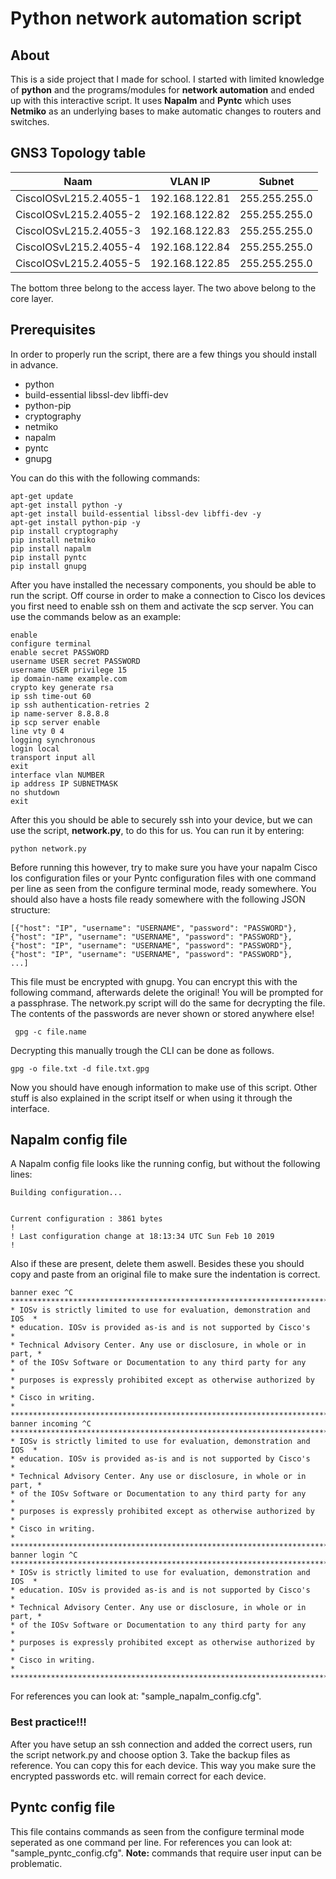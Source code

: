 # Python network automation script
## About
This is a side project that I made for school.
I started with limited knowledge of **python** and the programs/modules for **network automation** and ended up with this interactive script.
It uses **Napalm** and **Pyntc** which uses **Netmiko** as an underlying bases to make automatic changes to routers and switches.

## GNS3 Topology table
| Naam                   | VLAN IP        | Subnet        |
| ---------------------- | -------------- | ------------- |
| CiscoIOSvL215.2.4055-1 | 192.168.122.81 | 255.255.255.0 |
| CiscoIOSvL215.2.4055-2 | 192.168.122.82 | 255.255.255.0 |
| CiscoIOSvL215.2.4055-3 | 192.168.122.83 | 255.255.255.0 |
| CiscoIOSvL215.2.4055-4 | 192.168.122.84 | 255.255.255.0 |
| CiscoIOSvL215.2.4055-5 | 192.168.122.85 | 255.255.255.0 |

The bottom three belong to the access layer. The two above belong to the core layer.

## Prerequisites
In order to properly run the script, there are a few things you should install in advance.

* python
* build-essential libssl-dev libffi-dev
* python-pip
* cryptography
* netmiko
* napalm
* pyntc
* gnupg

You can do this with the following commands:

```
apt-get update
apt-get install python -y
apt-get install build-essential libssl-dev libffi-dev -y
apt-get install python-pip -y
pip install cryptography
pip install netmiko
pip install napalm
pip install pyntc
pip install gnupg
```

After you have installed the necessary components, you should be able to run the script.
Off course in order to make a connection to Cisco Ios devices you first need to enable ssh on them and activate the scp server.
You can use the commands below as an example:

```
enable
configure terminal
enable secret PASSWORD
username USER secret PASSWORD
username USER privilege 15
ip domain-name example.com
crypto key generate rsa
ip ssh time-out 60
ip ssh authentication-retries 2
ip name-server 8.8.8.8
ip scp server enable
line vty 0 4
logging synchronous
login local
transport input all
exit
interface vlan NUMBER
ip address IP SUBNETMASK
no shutdown
exit
```

After this you should be able to securely ssh into your device, but we can use the script, **network.py**, to do this for us.
You can run it by entering:

```
python network.py
```

Before running this however, try to make sure you have your napalm Cisco Ios configuration files or your Pyntc configuration files with one command per line as seen from the configure terminal mode, ready somewhere.
You should also have a hosts file ready somewhere with the following JSON structure:

```
[{"host": "IP", "username": "USERNAME", "password": "PASSWORD"},
{"host": "IP", "username": "USERNAME", "password": "PASSWORD"},
{"host": "IP", "username": "USERNAME", "password": "PASSWORD"},
{"host": "IP", "username": "USERNAME", "password": "PASSWORD"},
...]
```

This file must be encrypted with gnupg. You can encrypt this with the following command, afterwards delete the original!
You will be prompted for a passphrase. The network.py script will do the same for decrypting the file. The contents of the passwords are never shown or stored anywhere else!

```
 gpg -c file.name
```

Decrypting this manually trough the CLI can be done as follows.

```
gpg -o file.txt -d file.txt.gpg
```

Now you should have enough information to make use of this script.
Other stuff is also explained in the script itself or when using it through the interface.

## Napalm config file
A Napalm config file looks like the running config, but without the following lines:

```
Building configuration...


Current configuration : 3861 bytes
!
! Last configuration change at 18:13:34 UTC Sun Feb 10 2019
!
```

Also if these are present, delete them aswell. Besides these you should copy and paste from an original file to make sure the indentation is correct.

```
banner exec ^C
**************************************************************************
* IOSv is strictly limited to use for evaluation, demonstration and IOS  *
* education. IOSv is provided as-is and is not supported by Cisco's      *
* Technical Advisory Center. Any use or disclosure, in whole or in part, *
* of the IOSv Software or Documentation to any third party for any       *
* purposes is expressly prohibited except as otherwise authorized by     *
* Cisco in writing.                                                      *
**************************************************************************^C
banner incoming ^C
**************************************************************************
* IOSv is strictly limited to use for evaluation, demonstration and IOS  *
* education. IOSv is provided as-is and is not supported by Cisco's      *
* Technical Advisory Center. Any use or disclosure, in whole or in part, *
* of the IOSv Software or Documentation to any third party for any       *
* purposes is expressly prohibited except as otherwise authorized by     *
* Cisco in writing.                                                      *
**************************************************************************^C
banner login ^C
**************************************************************************
* IOSv is strictly limited to use for evaluation, demonstration and IOS  *
* education. IOSv is provided as-is and is not supported by Cisco's      *
* Technical Advisory Center. Any use or disclosure, in whole or in part, *
* of the IOSv Software or Documentation to any third party for any       *
* purposes is expressly prohibited except as otherwise authorized by     *
* Cisco in writing.                                                      *
**************************************************************************^C
```

For references you can look at: "sample_napalm_config.cfg".

### Best practice!!!
After you have setup an ssh connection and added the correct users, run the script network.py and choose option 3. Take the backup files as reference. You can copy this for each device. This way you make sure the encrypted passwords etc. will remain correct for each device.

## Pyntc config file
This file contains commands as seen from the configure terminal mode seperated as one command per line.
For references you can look at: "sample_pyntc_config.cfg".
**Note:** commands that require user input can be problematic.
